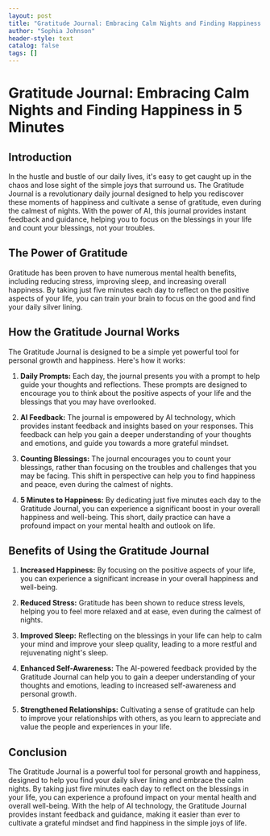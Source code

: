 ```yaml
---
layout: post
title: "Gratitude Journal: Embracing Calm Nights and Finding Happiness in 5 Minutes"
author: "Sophia Johnson"
header-style: text
catalog: false
tags: []
---
```


# Gratitude Journal: Embracing Calm Nights and Finding Happiness in 5 Minutes

## Introduction

In the hustle and bustle of our daily lives, it's easy to get caught up in the chaos and lose sight of the simple joys that surround us. The Gratitude Journal is a revolutionary daily journal designed to help you rediscover these moments of happiness and cultivate a sense of gratitude, even during the calmest of nights. With the power of AI, this journal provides instant feedback and guidance, helping you to focus on the blessings in your life and count your blessings, not your troubles.

## The Power of Gratitude

Gratitude has been proven to have numerous mental health benefits, including reducing stress, improving sleep, and increasing overall happiness. By taking just five minutes each day to reflect on the positive aspects of your life, you can train your brain to focus on the good and find your daily silver lining.

## How the Gratitude Journal Works

The Gratitude Journal is designed to be a simple yet powerful tool for personal growth and happiness. Here's how it works:

1. **Daily Prompts:** Each day, the journal presents you with a prompt to help guide your thoughts and reflections. These prompts are designed to encourage you to think about the positive aspects of your life and the blessings that you may have overlooked.

2. **AI Feedback:** The journal is empowered by AI technology, which provides instant feedback and insights based on your responses. This feedback can help you gain a deeper understanding of your thoughts and emotions, and guide you towards a more grateful mindset.

3. **Counting Blessings:** The journal encourages you to count your blessings, rather than focusing on the troubles and challenges that you may be facing. This shift in perspective can help you to find happiness and peace, even during the calmest of nights.

4. **5 Minutes to Happiness:** By dedicating just five minutes each day to the Gratitude Journal, you can experience a significant boost in your overall happiness and well-being. This short, daily practice can have a profound impact on your mental health and outlook on life.

## Benefits of Using the Gratitude Journal

1. **Increased Happiness:** By focusing on the positive aspects of your life, you can experience a significant increase in your overall happiness and well-being.

2. **Reduced Stress:** Gratitude has been shown to reduce stress levels, helping you to feel more relaxed and at ease, even during the calmest of nights.

3. **Improved Sleep:** Reflecting on the blessings in your life can help to calm your mind and improve your sleep quality, leading to a more restful and rejuvenating night's sleep.

4. **Enhanced Self-Awareness:** The AI-powered feedback provided by the Gratitude Journal can help you to gain a deeper understanding of your thoughts and emotions, leading to increased self-awareness and personal growth.

5. **Strengthened Relationships:** Cultivating a sense of gratitude can help to improve your relationships with others, as you learn to appreciate and value the people and experiences in your life.

## Conclusion

The Gratitude Journal is a powerful tool for personal growth and happiness, designed to help you find your daily silver lining and embrace the calm nights. By taking just five minutes each day to reflect on the blessings in your life, you can experience a profound impact on your mental health and overall well-being. With the help of AI technology, the Gratitude Journal provides instant feedback and guidance, making it easier than ever to cultivate a grateful mindset and find happiness in the simple joys of life.